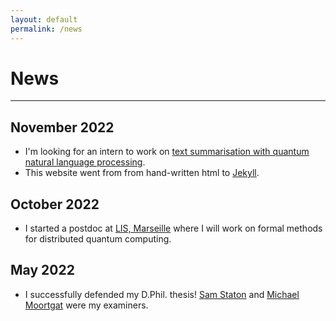 ```yaml
---
layout: default
permalink: /news
---
```


# News

---

## November 2022

* I'm looking for an intern to work on [text summarisation with quantum natural language processing](jobs/22-11-16-qnlp-summarisation).
* This website went from from hand-written html to [Jekyll](https://jekyllrb.com/).

## October 2022

* I started a postdoc at [LIS, Marseille](https://www.lis-lab.fr/) where I will work on formal methods for distributed quantum computing.

## May 2022

* I successfully defended my D.Phil. thesis! [Sam Staton](https://www.cs.ox.ac.uk/people/samuel.staton/main.html) and [Michael Moortgat](https://www.uu.nl/medewerkers/MJMoortgat) were my examiners.
